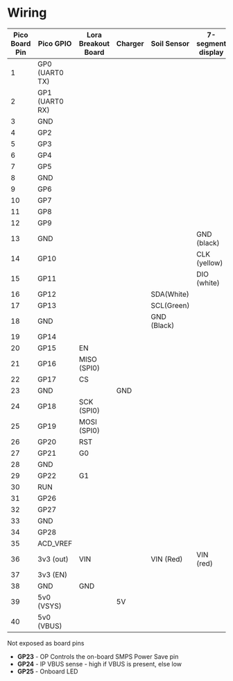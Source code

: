 # Wiring

| Pico Board Pin | Pico GPIO      | Lora Breakout Board | Charger | Soil Sensor | 7-segment display |
| -------------- | -------------- | ------------------- | ------- | ----------- | ----------------- |
| 1              | GP0 (UART0 TX) |                     |         |             |                   |
| 2              | GP1 (UART0 RX) |                     |         |             |                   |
| 3              | GND            |                     |         |             |                   |
| 4              | GP2            |                     |         |             |                   |
| 5              | GP3            |                     |         |             |                   |
| 6              | GP4            |                     |         |             |                   |
| 7              | GP5            |                     |         |             |                   |
| 8              | GND            |                     |         |             |                   |
| 9              | GP6            |                     |         |             |                   |
| 10             | GP7            |                     |         |             |                   |
| 11             | GP8            |                     |         |             |                   |
| 12             | GP9            |                     |         |             |                   |
| 13             | GND            |                     |         |             | GND (black)       |
| 14             | GP10           |                     |         |             | CLK (yellow)       |
| 15             | GP11           |                     |         |             | DIO (white)       |
| 16             | GP12           |                     |         | SDA(White)  |                   |
| 17             | GP13           |                     |         | SCL(Green)  |                   |
| 18             | GND            |                     |         | GND (Black) |                   |
| 19             | GP14           |                     |         |             |                   |
| 20             | GP15           | EN                  |         |             |                   |
| 21             | GP16           | MISO (SPI0)         |         |             |                   |
| 22             | GP17           | CS                  |         |             |                   |
| 23             | GND            |                     | GND     |             |                   |
| 24             | GP18           | SCK  (SPI0)         |         |             |                   |
| 25             | GP19           | MOSI (SPI0)         |         |             |                   |
| 26             | GP20           | RST                 |         |             |                   |
| 27             | GP21           | G0                  |         |             |                   |
| 28             | GND            |                     |         |             |                   |
| 29             | GP22           | G1                  |         |             |                   |
| 30             | RUN            |                     |         |             |                   |
| 31             | GP26           |                     |         |             |                   |
| 32             | GP27           |                     |         |             |                   |
| 33             | GND            |                     |         |             |                   |
| 34             | GP28           |                     |         |             |                   |
| 35             | ACD_VREF       |                     |         |             |                   |
| 36             | 3v3 (out)      | VIN                 |         | VIN (Red)   | VIN (red)         |
| 37             | 3v3 (EN)       |                     |         |             |                   |
| 38             | GND            | GND                 |         |             |                   |
| 39             | 5v0 (VSYS)     |                     | 5V      |             |                   |
| 40             | 5v0 (VBUS)     |                     |         |             |                   |

Not exposed as board pins

* **GP23** - OP Controls the on-board SMPS Power Save pin
* **GP24** - IP VBUS sense - high if VBUS is present, else low
* **GP25** - Onboard LED

